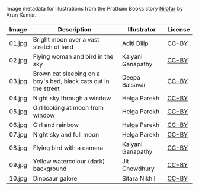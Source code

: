 Image metadata for illustrations from the Pratham Books story [Nilofar](https://storyweaver.org.in/stories/5206-nilofar) by Arun Kumar.

Image | Description | Illustrator | License
----- | ----------- | ----------- | -------
01.jpg | Bright moon over a vast stretch of land | Aditi Dilip | [CC-BY](https://creativecommons.org/licenses/by/4.0/)
02.jpg | Flying woman and bird in the sky | Kalyani Ganapathy | [CC-BY](https://creativecommons.org/licenses/by/4.0/)
03.jpg | Brown cat sleeping on a boy's bed, black cats out in the street | Deepa Balsavar | [CC-BY](https://creativecommons.org/licenses/by/4.0/)
04.jpg | Night sky through a window | Helga Parekh | [CC-BY](https://creativecommons.org/licenses/by/4.0/)
05.jpg | Girl looking at moon from window | Helga Parekh | [CC-BY](https://creativecommons.org/licenses/by/4.0/)
06.jpg | Girl and rainbow | Helga Parekh | [CC-BY](https://creativecommons.org/licenses/by/4.0/)
07.jpg | Night sky and full moon | Helga Parekh | [CC-BY](https://creativecommons.org/licenses/by/4.0/)
08.jpg | Flying bird with a camera  | Kalyani Ganapathy | [CC-BY](https://creativecommons.org/licenses/by/4.0/)
09.jpg | Yellow watercolour (dark) background  | Jit Chowdhury | [CC-BY](https://creativecommons.org/licenses/by/4.0/)
10.jpg | Dinosaur galore | Sitara Nikhil | [CC-BY](https://creativecommons.org/licenses/by/4.0/)

